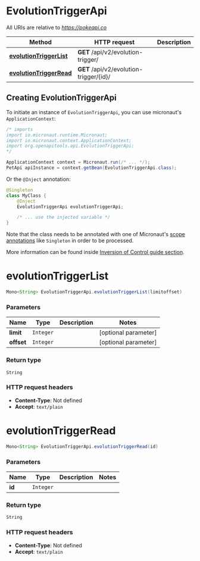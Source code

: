 # EvolutionTriggerApi

All URIs are relative to *https://pokeapi.co*

| Method | HTTP request | Description |
|------------- | ------------- | -------------|
| [**evolutionTriggerList**](EvolutionTriggerApi.md#evolutionTriggerList) | **GET** /api/v2/evolution-trigger/ |  |
| [**evolutionTriggerRead**](EvolutionTriggerApi.md#evolutionTriggerRead) | **GET** /api/v2/evolution-trigger/{id}/ |  |


## Creating EvolutionTriggerApi

To initiate an instance of `EvolutionTriggerApi`, you can use micronaut's `ApplicationContext`:
```java
/* imports
import io.micronaut.runtime.Micronaut;
import io.micronaut.context.ApplicationContext;
import org.openapitools.api.EvolutionTriggerApi;
*/

ApplicationContext context = Micronaut.run(/* ... */);
PetApi apiInstance = context.getBean(EvolutionTriggerApi.class);
```

Or the `@Inject` annotation:
```java
@Singleton
class MyClass {
    @Inject
    EvolutionTriggerApi evolutionTriggerApi;

    /* ... use the injected variable */
}
```
Note that the class needs to be annotated with one of Micronaut's [scope annotations](https://docs.micronaut.io/latest/guide/#scopes) like `Singleton` in order to be processed.

More information can be found inside [Inversion of Control guide section](https://docs.micronaut.io/latest/guide/#ioc).

<a name="evolutionTriggerList"></a>
# **evolutionTriggerList**
```java
Mono<String> EvolutionTriggerApi.evolutionTriggerList(limitoffset)
```



### Parameters
| Name | Type | Description  | Notes |
|------------- | ------------- | ------------- | -------------|
| **limit** | `Integer`|  | [optional parameter] |
| **offset** | `Integer`|  | [optional parameter] |


### Return type
`String`



### HTTP request headers
 - **Content-Type**: Not defined
 - **Accept**: `text/plain`

<a name="evolutionTriggerRead"></a>
# **evolutionTriggerRead**
```java
Mono<String> EvolutionTriggerApi.evolutionTriggerRead(id)
```



### Parameters
| Name | Type | Description  | Notes |
|------------- | ------------- | ------------- | -------------|
| **id** | `Integer`|  | |


### Return type
`String`



### HTTP request headers
 - **Content-Type**: Not defined
 - **Accept**: `text/plain`

